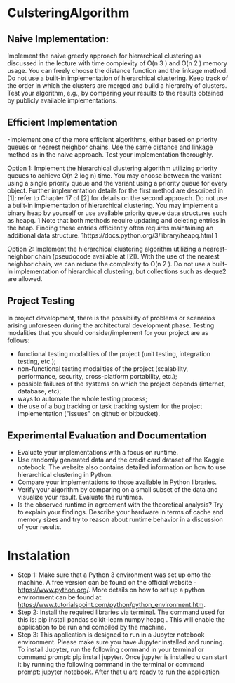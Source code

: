 # CulsteringAlgorithm

## Naive Implementation:
 Implement the naive greedy approach for hierarchical clustering as discussed in the lecture with time complexity of O(n 3 ) and O(n 2 ) memory usage. You can freely choose the distance function and the linkage method. Do not use a built-in implementation of hierarchical clustering. Keep track of the order in which the clusters are merged and build a hierarchy of clusters. Test your algorithm, e.g., by comparing your results to the results obtained by publicly available implementations. 


## Efficient Implementation 
-Implement one of the more efficient algorithms, either based on priority queues or nearest neighbor chains. Use the same distance and linkage method as in the naive approach. Test your implementation thoroughly. 

Option 1: Implement the hierarchical clustering algorithm utilizing priority queues to achieve O(n 2 log n) time. You may choose between the variant using a single priority queue and the variant using a priority queue for every object. Further implementation details for the first method are described in [1]; refer to Chapter 17 of [2] for details on the second approach. Do not use a built-in implementation of hierarchical clustering. You may implement a binary heap by yourself or use available priority queue data structures such as heapq. 1 Note that both methods require updating and deleting entries in the heap. Finding these entries efficiently often requires maintaining an additional data structure. 1https://docs.python.org/3/library/heapq.html 1 

Option 2: Implement the hierarchical clustering algorithm utilizing a nearest-neighbor chain (pseudocode available at [2]). With the use of the nearest neighbor chain, we can reduce the complexity to O(n 2 ). Do not use a built-in implementation of hierarchical clustering, but collections such as deque2 are allowed. 

## Project Testing
In project development, there is the possibility of problems or scenarios arising unforeseen during the architectural development phase. Testing modalities that you should consider/implement for your project are as follows:
* functional testing modalities of the project (unit testing, integration testing, etc.);
* non-functional testing modalities of the project (scalability, performance,
security, cross-platform portability, etc.);
* possible failures of the systems on which the project depends (internet, database,
etc);
* ways to automate the whole testing process;
* the use of a bug tracking or task tracking system for the project implementation
("issues" on github or bitbucket).

## Experimental Evaluation and Documentation
 *  Evaluate your implementations with a focus on runtime.
 * Use randomly generated data and the credit card dataset of the Kaggle notebook.
 The website also contains detailed information on how to use hierarchical clustering in Python.
 * Compare your implementations to those available in Python libraries.
 * Verify your algorithm by comparing on a small subset of the data and visualize your result. Evaluate the runtimes.
 * Is the observed runtime in agreement with the theoretical analysis? Try to explain your findings. Describe your hardware in terms of cache and memory sizes and try to reason about runtime behavior in a discussion of your results. 


# Instalation

* Step 1: Make sure that a Python 3 environment was set up onto the machine. A free version can be found on the official website - https://www.python.org/. More details on how to set up a python environment can be found at: https://www.tutorialspoint.com/python/python_environment.htm. 
* Step 2: Install the required libraries via terminal. The command used for this is: 	pip install pandas scikit-learn numpy heapq . This will enable the application to be run and compiled by the machine.
* Step 3: This application is designed to run in a Jupyter notebook environment. Please make sure you have Jupyter installed and running. To install Jupyter, run the following command in your terminal or command prompt: pip install jupyter.  Once jupyter is installed u can start it by running the following command in the terminal or command prompt: jupyter notebook. After that u are ready to run the application

